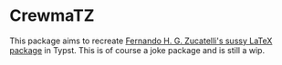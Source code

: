 # CrewmaTZ

This package aims to recreate [Fernando H. G. Zucatelli's sussy LaTeX package](https://ctan.org/pkg/tikz-among-us) in Typst. This is of course a joke package and is still a wip. 